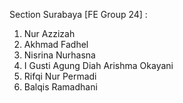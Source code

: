Section Surabaya [FE Group 24] :

1. Nur Azzizah
2. Akhmad Fadhel
3. Nisrina Nurhasna
4. I Gusti Agung Diah Arishma Okayani
5. Rifqi Nur Permadi
6. Balqis Ramadhani